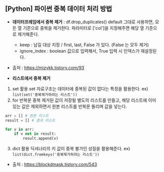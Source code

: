 ## [Python] 파이썬 중복 데이터 처리 방법

- **데이터프레임에서 중복 제거** : df.drop_duplicates()
default 그대로 사용하면, 모든 열 기준으로 중복을 제거한다.
파라미터로 ['col']을 지정해주면 해당 열 기준으로 제거해준다.
  - keep : 남길 대상 지정 / first, last, False 가 있다. (False 는 모두 제거)
  - ignore_index : boolean 값으로 입력해서, True 입력 시 인덱스가 재설정된다.

- 출처 : <https://mizykk.tistory.com/93>

- **리스트에서 중복 제거**
1. set 활용
  set 자료구조는 데이터에 중복된 값이 없다는 특징을 활용한다.
  ex) `list(set('중복제거하려는 리스트'))`
2. for 반복문
  중복 제거된 값이 저장될 별도의 리스트를 만들고, 해당 리스트에 이미 있는 값은 제외하면서 원본 리스트를 반복문 돌리며 값을 넣는다.
```python
arr = [] # 원본 리스트
result = [] # 결과 리스트

for v in arr:
    if v not in result:
        result.append(v)
```
3. dict 활용
  딕셔너리의 키 값이 중복 불가인 성질을 활용해준다.
  ex) `list(dict.fromkeys('중복제거하려는 리스트'))`

- 출처 : <https://blockdmask.tistory.com/543>